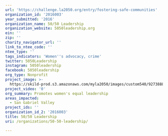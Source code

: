 ```yaml
---
url: 'https://challenge.la2050.org/entry/fostering-safe-communities'
organization_id: '2016003'
year_submitted: '2016'
organization_name: 50/50 Leadership
organization_website: 5050leadership.org
ein: ''
zip: ''
charity_navigator_url: ''
link_to_ntee_code: ''
ntee_type: ''
tags_indicators: 'Women''s advocacy, crime'
twitter: 5050Leadership
instagram: 5050leadership
facebook: 5050leadership
org_type: Nonprofit
project_image: >-
  https://skild-prod.s3.amazonaws.com/myla2050/images/custom540/9273888445741-team90.jpg
project_video: '0'
org_summary: Promotes women's equal leadership
areas_impacted:
  - San Gabriel Valley
project_ids: ''
organization_id_2: '2016003'
title: 50/50 Leadership
uri: /organizations/50-50-leadership/

---
```

